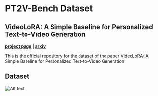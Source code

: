 # PT2V-Bench Dataset
## VideoLoRA: A Simple Baseline for Personalized Text-to-Video Generation

**[project page](https://videolora-pt2v.github.io) | [arxiv](https://arxiv.org/abs/your-paper-id)**

This is the official repository for the dataset of the paper VideoLoRA: A Simple Baseline for Personalized Text-to-Video Generation

## Dataset
![Alt text](./docs/st)

